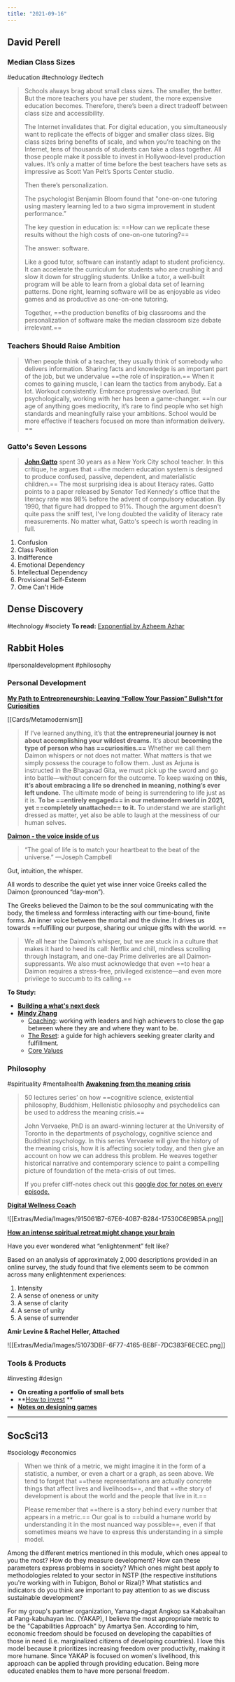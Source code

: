 ```yaml
---
title: "2021-09-16"
---
```

## David Perell
### Median Class Sizes
#education #technology #edtech 
> Schools always brag about small class sizes. The smaller, the better. But the more teachers you have per student, the more expensive education becomes. Therefore, there’s been a direct tradeoff between class size and accessibility.
> 
> The Internet invalidates that. For digital education, you simultaneously want to replicate the effects of bigger and smaller class sizes. Big class sizes bring benefits of scale, and when you’re teaching on the Internet, tens of thousands of students can take a class together. All those people make it possible to invest in Hollywood-level production values. It’s only a matter of time before the best teachers have sets as impressive as Scott Van Pelt’s Sports Center studio.
> 
> Then there’s personalization.
> 
> The psychologist Benjamin Bloom found that "one-on-one tutoring using mastery learning led to a two sigma improvement in student performance.”
> 
> The key question in education is: ==How can we replicate these results without the high costs of one-on-one tutoring?==
> 
> The answer: software.
> 
> Like a good tutor, software can instantly adapt to student proficiency. It can accelerate the curriculum for students who are crushing it and slow it down for struggling students. Unlike a tutor, a well-built program will be able to learn from a global data set of learning patterns. Done right, learning software will be as enjoyable as video games and as productive as one-on-one tutoring.
> 
> Together, ==the production benefits of big classrooms and the personalization of software make the median classroom size debate irrelevant.==

### Teachers Should Raise Ambition
> When people think of a teacher, they usually think of somebody who delivers information. Sharing facts and knowledge is an important part of the job, but we undervalue ==the role of inspiration.==
> When it comes to gaining muscle, I can learn the tactics from anybody. Eat a lot. Workout consistently. Embrace progressive overload. But psychologically, working with her has been a game-changer. ==In our age of anything goes mediocrity, it’s rare to find people who set high standards and meaningfully raise your ambitions. School would be more effective if teachers focused on more than information delivery. ​==

### Gatto's Seven Lessons
> **[John Gatto](https://click.convertkit-mail.com/4zuggnwz9qheh44n3dfx/dpheh0hq0nw2zkcm/aHR0cHM6Ly93d3cudW5zY2hvb2xpbmcuY29tL3QvdGhlLXNldmVuLWxlc3Nvbi1zY2hvb2x0ZWFjaGVyLzI2Ng==)** spent 30 years as a New York City school teacher. In this critique, he argues that ==the modern education system is designed to produce confused, passive, dependent, and materialistic children.== The most surprising idea is about literacy rates. Gatto points to a paper released by Senator Ted Kennedy's office that the literacy rate was 98% before the advent of compulsory education. By 1990, that figure had dropped to 91%. Though the argument doesn't quite pass the sniff test, I've long doubted the validity of literacy rate measurements. No matter what, Gatto's speech is worth reading in full.

1. Confusion
2. Class Position
3. Indifference
4. Emotional Dependency
5. Intellectual Dependency
6. Provisional Self-Esteem
7. Ome Can't Hide

## Dense Discovery
#technology #society 
**To read:** [Exponential by Azheem Azhar](https://t.densediscovery.com/CL0/https:%2F%2Fwww.exponential-book.com%2F%3Futm_source=densediscovery%26utm_medium=email%26utm_campaign=newsletter-issue-155/1/0100017be131d23e-2df3958a-b24e-4e22-aa8d-28e4bf399a92-000000/Gt6RE4CqSCqLaY9iw8QugNbKvtv8ixQyyspvt-W0i7U=214)

## Rabbit Holes
#personaldevelopment #philosophy 
### Personal Development
[**My Path to Entrepreneurship: Leaving “Follow Your Passion” Bullsh*t for Curiosities**](https://deepfix.substack.com/p/my-path-to-entrepreneurship-leaving)

[[Cards/Metamodernism]]

> If I’ve learned anything, it’s that **the entrepreneurial journey is not about accomplishing your wildest dreams.** It’s about **becoming the type of person who has ==curiosities.==** Whether we call them Daimon whispers or not does not matter. What matters is that we simply possess the courage to follow them. Just as Arjuna is instructed in the Bhagavad Gita, we must pick up the sword and go into battle—without concern for the outcome.
> To keep waxing on **this, it’s about embracing a life so drenched in meaning, nothing’s ever left undone.** The ultimate mode of being is surrendering to life just as it is. **To be ==entirely engaged== in our metamodern world in 2021, yet ==completely unattached== to it.** To understand we are starlight dressed as matter, yet also be able to laugh at the messiness of our human selves. 

[**Daimon - the voice inside of us**](https://deepfix.substack.com/p/the-voice-inside-ushttps://deepfix.substack.com/p/the-voice-inside-us)

> “The goal of life is to match your heartbeat to the beat of the universe.” —Joseph Campbell

Gut, intuition, the whisper.

All words to describe the quiet yet wise inner voice Greeks called the Daimon (pronounced “day-mon”).

The Greeks believed the Daimon to be the soul communicating with the body, the timeless and formless interacting with our time-bound, finite forms. An inner voice between the mortal and the divine. It drives us towards ==fulfilling our purpose, sharing our unique gifts with the world. ==

> We all hear the Daimon’s whisper, but we are stuck in a culture that makes it hard to heed its call: Netflix and chill, mindless scrolling through Instagram, and one-day Prime deliveries are all Daimon-suppressants.
> We also must acknowledge that even ==to hear a Daimon requires a stress-free, privileged existence—and even more privilege to succumb to its calling.==

**To Study:**
- [**Building a what's next deck**](https://uxdesign.cc/building-a-whats-next-deck-c36c9cc625ee)
- [**Mindy Zhang**](https://www.mindyzhang.com/)
	- [Coaching](http://throughline.xyz/): working with leaders and high achievers to close the gap between where they are and where they want to be.
	- [The Reset](http://mindy.substack.com/): a guide for high achievers seeking greater clarity and fulfillment.
	- [Core Values](https://pyrite-sense-5f6.notion.site/My-Core-Values-332a0556eaf443e0ae482b4512ef3027)

### Philosophy
#spirituality #mentalhealth 
**[Awakening from the meaning crisis](https://www.youtube.com/playlist?list=PLND1JCRq8Vuh3f0P5qjrSdb5eC1ZfZwWJ)**

> 50 lectures series’ on how ==cognitive science, existential philosophy, Buddhism, Hellenistic philosophy and psychedelics can be used to address the meaning crisis.==
> 
> John Vervaeke, PhD is an award-winning lecturer at the University of Toronto in the departments of psychology, cognitive science and Buddhist psychology. In this series Vervaeke will give the history of the meaning crisis, how it is affecting society today, and then give an account on how we can address this problem. He weaves together historical narrative and contemporary science to paint a compelling picture of foundation of the meta-crisis of out times.
> 
> If you prefer cliff-notes check out this [google doc for notes on every episode.](https://docs.google.com/document/u/0/d/1VEhfb09YIZLW1a__Ck4uq_618SYP4fwW5b3YimZaux4/mobilebasic)

**[Digital Wellness Coach](https://twitter.com/Clo__S/status/1423910279658688514)**

![[Extras/Media/Images/915061B7-67E6-40B7-B284-17530C6E9B5A.png]]

[**How an intense spiritual retreat might change your brain**](https://psyche.co/ideas/how-an-intense-spiritual-retreat-might-change-your-brain?utm_source=Psyche+Magazine&utm_campaign=a93c9a630a-EMAIL_CAMPAIGN_2021_08_11_01_01&utm_medium=email&utm_term=0_76a303a90a-a93c9a630a-71924120)

Have you ever wondered what “enlightenment” felt like?

Based on an analysis of approximately 2,000 descriptions provided in an online survey, the study found that five elements seem to be common across many enlightenment experiences:
1. Intensity
2. A sense of oneness or unity
3. A sense of clarity
4. A sense of unity
5. A sense of surrender

**Amir Levine & Rachel Heller, Attached**

![[Extras/Media/Images/51073DBF-6F77-4165-BE8F-7DC383F6ECEC.png]]

### Tools & Products
#investing #design 
+ **On creating a portfolio of small bets**
+ **[How to invest](https://unchartedterritories.tomaspueyo.com/p/key-investment-principles)
**
+ **[Notes on designing games](https://www.conordewey.com/blog/designing-games/)**

--- 
## SocSci13
#sociology #economics 
> When we think of a metric, we might imagine it in the form of a statistic, a number, or even a chart or a graph, as seen above. We tend to forget that ==these representations are actually concrete things that affect lives and livelihoods==, and that ==the story of development is about the world and the people that live in it.==
> 
> Please remember that ==there is a story behind every number that appears in a metric.== Our goal is to ==build a humane world by understanding it in the most nuanced way possible==, even if that sometimes means we have to express this understanding in a simple model.

Among the different metrics mentioned in this module, which ones appeal to you the most? How do they measure development? How can these parameters express problems in society? Which ones might best apply to methodologies related to your sector in NSTP (the respective institutions you're working with in Tubigon, Bohol or Rizal)? What statistics and indicators do you think are important to pay attention to as we discuss sustainable development?


For my group's partner organization, Yamang-dagat Angkop sa Kababaihan at Pang-kabuhayan Inc. (YAKAP), I believe the most appropriate metric to be the "Capabilities Approach" by Amartya Sen. According to him, economic freedom should be focused on developing the capabilties of those in need (i.e. marginalized citizens of developing countries). I love this model because it prioritizes increasing freedom over productivity, making it more humane. Since YAKAP is focused on women's livelihood, this approach can be applied through providing education. Being more educated enables them to have more personal freedom.